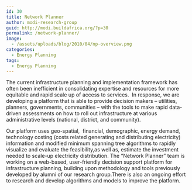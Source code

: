 ```yaml
---
id: 30
title: Network Planner
author: modi-research-group
guid: http://modi.buildafrica.org/?p=30
permalink: /network-planner/
image:
  - /assets/uploads/blog/2010/04/np-overview.png
categories:
  - Energy Planning
tags:
  - Energy Planning
---
```

The current infrastructure planning and implementation framework has often been inefficient in consolidating expertise and resources for more equitable and rapid scale up of access to services.  In response, we are developing a platform that is able to provide decision makers – utilities, planners, governments, communities – with the tools to make rapid data-driven assessments on how to roll out infrastructure at various administrative levels (national, district, and community).

Our platform uses geo-spatial,  financial, demographic, energy demand, technology costing (costs related generating and distributing electricity) information and modified minimum spanning tree algorithms to rapidly visualize and evaluate the feasibility,as well as, estimate the investment needed to scale-up electricity distribution. The &#8220;Network Planner&#8221; team is working on a web-based, user-friendly decision support platform for infrastructure planning, building upon methodology and tools previously developed by alumni of our research group.There is also an ongoing effort to research and develop algorithms and models to improve the platform.